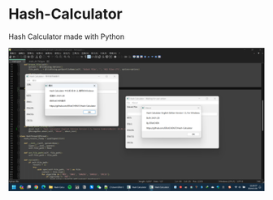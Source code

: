 # Hash-Calculator
Hash Calculator made with Python

![Hash Calculator](Hash-Calculator-About-Page.png)